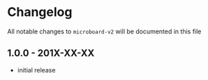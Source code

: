 # Changelog

All notable changes to `microboard-v2` will be documented in this file

## 1.0.0 - 201X-XX-XX

- initial release
